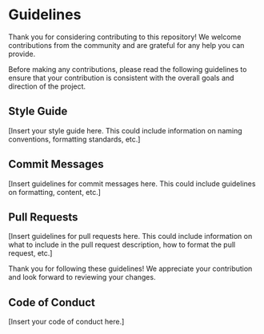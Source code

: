 <!--Title start-->
<!--Title end-->

<!--Start template-->

# Guidelines

Thank you for considering contributing to this repository! We welcome contributions from the community and are grateful for any help you can provide.

Before making any contributions, please read the following guidelines to ensure that your contribution is consistent with the overall goals and direction of the project.

## Style Guide

[Insert your style guide here. This could include information on naming conventions, formatting standards, etc.]

## Commit Messages

[Insert guidelines for commit messages here. This could include guidelines on formatting, content, etc.]

## Pull Requests

[Insert guidelines for pull requests here. This could include information on what to include in the pull request description, how to format the pull request, etc.]

Thank you for following these guidelines! We appreciate your contribution and look forward to reviewing your changes.

## Code of Conduct

[Insert your code of conduct here.]

<!--End template>
